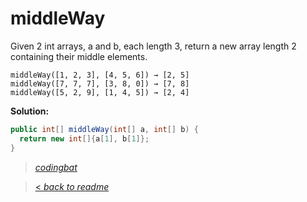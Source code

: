# middleWay

Given 2 int arrays, a and b, each length 3, return a new array length 2 containing their middle elements.

```
middleWay([1, 2, 3], [4, 5, 6]) → [2, 5]
middleWay([7, 7, 7], [3, 8, 0]) → [7, 8]
middleWay([5, 2, 9], [1, 4, 5]) → [2, 4]
```

**Solution:**

```java
public int[] middleWay(int[] a, int[] b) {
  return new int[]{a[1], b[1]};
}
```

> _[codingbat](http://codingbat.com/prob/p146449)_

> [< _back to readme_](/README.md)